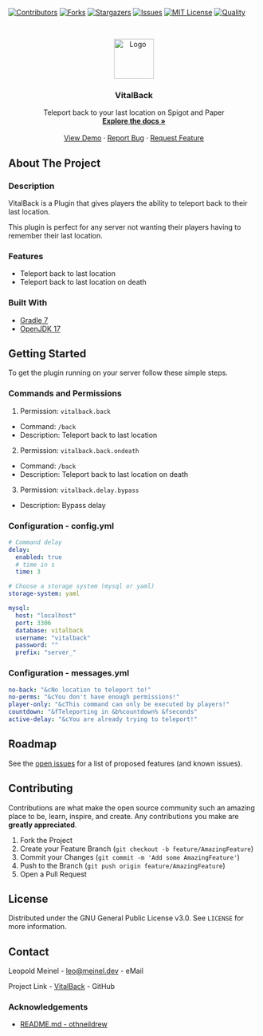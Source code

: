 <!-- PROJECT SHIELDS -->

[![Contributors][contributors-shield]][contributors-url]
[![Forks][forks-shield]][forks-url]
[![Stargazers][stars-shield]][stars-url]
[![Issues][issues-shield]][issues-url]
[![MIT License][license-shield]][license-url]
[![Quality][quality-shield]][quality-url]

<!-- PROJECT LOGO -->
<!--suppress ALL -->
<br />
<p align="center">
  <a href="https://github.com/LeoMeinel/vitalback">
    <img src="images/logo.png" alt="Logo" width="80" height="80">
  </a>

<h3 align="center">VitalBack</h3>

  <p align="center">
    Teleport back to your last location on Spigot and Paper
    <br />
    <a href="https://github.com/LeoMeinel/vitalback"><strong>Explore the docs »</strong></a>
    <br />
    <br />
    <a href="https://github.com/LeoMeinel/vitalback">View Demo</a>
    ·
    <a href="https://github.com/LeoMeinel/vitalback/issues">Report Bug</a>
    ·
    <a href="https://github.com/LeoMeinel/vitalback/issues">Request Feature</a>
  </p>

<!-- ABOUT THE PROJECT -->

## About The Project

### Description

VitalBack is a Plugin that gives players the ability to teleport back to their last location.

This plugin is perfect for any server not wanting their players having to remember their last location.

### Features

- Teleport back to last location
- Teleport back to last location on death

### Built With

- [Gradle 7](https://docs.gradle.org/7.5.1/release-notes.html)
- [OpenJDK 17](https://openjdk.java.net/projects/jdk/17/)

<!-- GETTING STARTED -->

## Getting Started

To get the plugin running on your server follow these simple steps.

### Commands and Permissions

1. Permission: `vitalback.back`

- Command: `/back`
- Description: Teleport back to last location

2. Permission: `vitalback.back.ondeath`

- Command: `/back`
- Description: Teleport back to last location on death

3. Permission: `vitalback.delay.bypass`

- Description: Bypass delay

### Configuration - config.yml

```yaml
# Command delay
delay:
  enabled: true
  # time in s
  time: 3

# Choose a storage system (mysql or yaml)
storage-system: yaml

mysql:
  host: "localhost"
  port: 3306
  database: vitalback
  username: "vitalback"
  password: ""
  prefix: "server_"
```

### Configuration - messages.yml

```yaml
no-back: "&cNo location to teleport to!"
no-perms: "&cYou don't have enough permissions!"
player-only: "&cThis command can only be executed by players!"
countdown: "&fTeleporting in &b%countdown% &fseconds"
active-delay: "&cYou are already trying to teleport!"
```

<!-- ROADMAP -->

## Roadmap

See the [open issues](https://github.com/LeoMeinel/vitalback/issues) for a list of proposed features (and known
issues).

<!-- CONTRIBUTING -->

## Contributing

Contributions are what make the open source community such an amazing place to be, learn, inspire, and create. Any
contributions you make are **greatly appreciated**.

1. Fork the Project
2. Create your Feature Branch (`git checkout -b feature/AmazingFeature`)
3. Commit your Changes (`git commit -m 'Add some AmazingFeature'`)
4. Push to the Branch (`git push origin feature/AmazingFeature`)
5. Open a Pull Request

<!-- LICENSE -->

## License

Distributed under the GNU General Public License v3.0. See `LICENSE` for more information.

<!-- CONTACT -->

## Contact

Leopold Meinel - [leo@meinel.dev](mailto:leo@meinel.dev) - eMail

Project Link - [VitalBack](https://github.com/LeoMeinel/vitalback) - GitHub

<!-- ACKNOWLEDGEMENTS -->

### Acknowledgements

- [README.md - othneildrew](https://github.com/othneildrew/Best-README-Template)

<!-- MARKDOWN LINKS & IMAGES -->

[contributors-shield]: https://img.shields.io/github/contributors-anon/LeoMeinel/vitalback?style=for-the-badge
[contributors-url]: https://github.com/LeoMeinel/vitalback/graphs/contributors
[forks-shield]: https://img.shields.io/github/forks/LeoMeinel/vitalback?label=Forks&style=for-the-badge
[forks-url]: https://github.com/LeoMeinel/vitalback/network/members
[stars-shield]: https://img.shields.io/github/stars/LeoMeinel/vitalback?style=for-the-badge
[stars-url]: https://github.com/LeoMeinel/vitalback/stargazers
[issues-shield]: https://img.shields.io/github/issues/LeoMeinel/vitalback?style=for-the-badge
[issues-url]: https://github.com/LeoMeinel/vitalback/issues
[license-shield]: https://img.shields.io/github/license/LeoMeinel/vitalback?style=for-the-badge
[license-url]: https://github.com/LeoMeinel/vitalback/blob/main/LICENSE
[quality-shield]: https://img.shields.io/codefactor/grade/github/LeoMeinel/vitalback?style=for-the-badge
[quality-url]: https://www.codefactor.io/repository/github/LeoMeinel/vitalback
